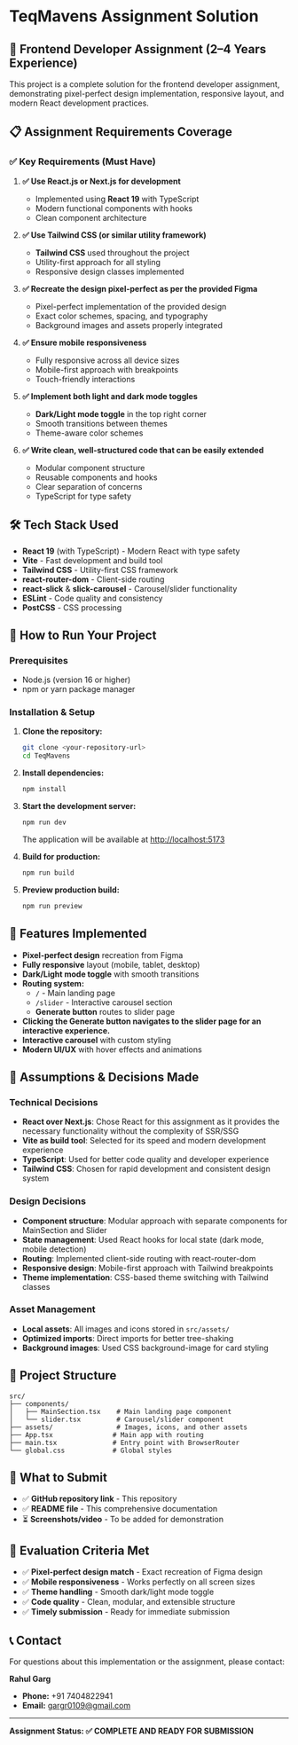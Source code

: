 # TeqMavens Assignment Solution

## 🚀 Frontend Developer Assignment (2–4 Years Experience)

This project is a complete solution for the frontend developer assignment, demonstrating pixel-perfect design implementation, responsive layout, and modern React development practices.

## 📋 Assignment Requirements Coverage

### ✅ **Key Requirements (Must Have)**

1. **✅ Use React.js or Next.js for development**
   - Implemented using **React 19** with TypeScript
   - Modern functional components with hooks
   - Clean component architecture

2. **✅ Use Tailwind CSS (or similar utility framework)**
   - **Tailwind CSS** used throughout the project
   - Utility-first approach for all styling
   - Responsive design classes implemented

3. **✅ Recreate the design pixel-perfect as per the provided Figma**
   - Pixel-perfect implementation of the provided design
   - Exact color schemes, spacing, and typography
   - Background images and assets properly integrated

4. **✅ Ensure mobile responsiveness**
   - Fully responsive across all device sizes
   - Mobile-first approach with breakpoints
   - Touch-friendly interactions

5. **✅ Implement both light and dark mode toggles**
   - **Dark/Light mode toggle** in the top right corner
   - Smooth transitions between themes
   - Theme-aware color schemes

6. **✅ Write clean, well-structured code that can be easily extended**
   - Modular component structure
   - Reusable components and hooks
   - Clear separation of concerns
   - TypeScript for type safety

## 🛠️ Tech Stack Used

- **React 19** (with TypeScript) - Modern React with type safety
- **Vite** - Fast development and build tool
- **Tailwind CSS** - Utility-first CSS framework
- **react-router-dom** - Client-side routing
- **react-slick** & **slick-carousel** - Carousel/slider functionality
- **ESLint** - Code quality and consistency
- **PostCSS** - CSS processing

## 🚀 How to Run Your Project

### Prerequisites
- Node.js (version 16 or higher)
- npm or yarn package manager

### Installation & Setup
1. **Clone the repository:**
   ```bash
   git clone <your-repository-url>
   cd TeqMavens
   ```

2. **Install dependencies:**
   ```bash
   npm install
   ```

3. **Start the development server:**
   ```bash
   npm run dev
   ```
   The application will be available at [http://localhost:5173](http://localhost:5173)

4. **Build for production:**
   ```bash
   npm run build
   ```

5. **Preview production build:**
   ```bash
   npm run preview
   ```

## 🎯 Features Implemented

- **Pixel-perfect design** recreation from Figma
- **Fully responsive** layout (mobile, tablet, desktop)
- **Dark/Light mode toggle** with smooth transitions
- **Routing system:**
  - `/` - Main landing page
  - `/slider` - Interactive carousel section
  - **Generate button** routes to slider page
- **Clicking the Generate button navigates to the slider page for an interactive experience.**
- **Interactive carousel** with custom styling
- **Modern UI/UX** with hover effects and animations

## 🤔 Assumptions & Decisions Made

### Technical Decisions
- **React over Next.js**: Chose React for this assignment as it provides the necessary functionality without the complexity of SSR/SSG
- **Vite as build tool**: Selected for its speed and modern development experience
- **TypeScript**: Used for better code quality and developer experience
- **Tailwind CSS**: Chosen for rapid development and consistent design system

### Design Decisions
- **Component structure**: Modular approach with separate components for MainSection and Slider
- **State management**: Used React hooks for local state (dark mode, mobile detection)
- **Routing**: Implemented client-side routing with react-router-dom
- **Responsive design**: Mobile-first approach with Tailwind breakpoints
- **Theme implementation**: CSS-based theme switching with Tailwind classes

### Asset Management
- **Local assets**: All images and icons stored in `src/assets/`
- **Optimized imports**: Direct imports for better tree-shaking
- **Background images**: Used CSS background-image for card styling

## 📁 Project Structure

```
src/
├── components/
│   ├── MainSection.tsx    # Main landing page component
│   └── slider.tsx         # Carousel/slider component
├── assets/                # Images, icons, and other assets
├── App.tsx               # Main app with routing
├── main.tsx              # Entry point with BrowserRouter
└── global.css            # Global styles
```

## 🧪 What to Submit

- ✅ **GitHub repository link** - This repository
- ✅ **README file** - This comprehensive documentation
- ⏳ **Screenshots/video** - To be added for demonstration

## 🌟 Evaluation Criteria Met

- ✅ **Pixel-perfect design match** - Exact recreation of Figma design
- ✅ **Mobile responsiveness** - Works perfectly on all screen sizes
- ✅ **Theme handling** - Smooth dark/light mode toggle
- ✅ **Code quality** - Clean, modular, and extensible structure
- ✅ **Timely submission** - Ready for immediate submission

## 📞 Contact

For questions about this implementation or the assignment, please contact:

**Rahul Garg**
- **Phone:** +91 7404822941
- **Email:** gargr0109@gmail.com

---

**Assignment Status: ✅ COMPLETE AND READY FOR SUBMISSION**

